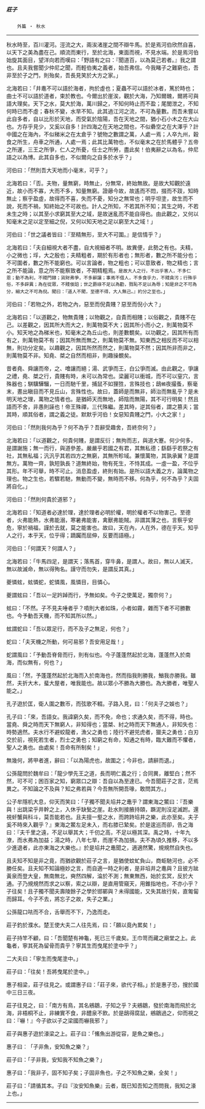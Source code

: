 

##### 莊子
　　`外篇 ‧ 秋水
`

* * *

秋水時至，百川灌河。涇流之大，兩涘渚崖之間不辯牛馬。於是焉河伯欣然自喜，以天下之美為盡在己。順流而東行，至於北海，東面而視，不見水端。於是焉河伯始旋其面目，望洋向若而嘆曰：「野語有之曰：『聞道百，以為莫己若者。』我之謂也。且夫我嘗聞少仲尼之聞，而輕伯夷之義者，始吾弗信。今我睹子之難窮也，吾非至於子之門，則殆矣，吾長見笑於大方之家。」

北海若曰：「井鼃不可以語於海者，拘於虛也；夏蟲不可以語於冰者，篤於時也；曲士不可以語於道者，束於教也。今爾出於崖涘，觀於大海，乃知爾醜，爾將可與語大理矣。天下之水，莫大於海，萬川歸之，不知何時止而不盈；尾閭泄之，不知何時已而不虛；春秋不變，水旱不知。此其過江河之流，不可為量數。而吾未嘗以此自多者，自以比形於天地，而受氣於陰陽，吾在天地之間，猶小石小木之在大山也。方存乎見少，又奚以自多！計四海之在天地之間也，不似礨空之在大澤乎？計中國之在海內，不似稊米之在太倉乎？號物之數謂之萬，人處一焉；人卒九州，穀食之所生，舟車之所通，人處一焉；此其比萬物也，不似毫末之在於馬體乎？五帝之所運，三王之所爭，仁人之所憂，任士之所勞，盡此矣！伯夷辭之以為名，仲尼語之以為博。此其自多也，不似爾向之自多於水乎？」

河伯曰：「然則吾大天地而小毫末，可乎？」

北海若曰：「否。夫物，量無窮，時無止，分無常，終始無故。是故大知觀於遠近，故小而不寡，大而不多，知量無窮。證曏今故，故遙而不悶，掇而不跂，知時無止；察乎盈虛，故得而不喜，失而不憂，知分之無常也；明乎坦塗，故生而不說，死而不禍，知終始之不可故也。計人之所知，不若其所不知；其生之時，不若未生之時；以其至小求窮其至大之域，是故迷亂而不能自得也。由此觀之，又何以知毫末之足以定至細之倪，又何以知天地之足以窮至大之域！」

河伯曰：「世之議者皆曰：『至精無形，至大不可圍。』是信情乎？」

北海若曰：「夫自細視大者不盡，自大視細者不明。故異便，此勢之有也。夫精，小之微也；垺，大之殷也；夫精粗者，期於有形者也；無形者，數之所不能分也；不可圍者，數之所不能窮也。可以言論者，物之粗也；可以意致者，物之精也；言之所不能論，意之所不能察致者，不期精粗焉。`是故大人之行，不出乎害人，不多仁恩；動不為利，不賤門隸；貨財弗爭，不多辭讓；事焉不借人，不多食乎力，不賤貪污；行殊乎俗，不多辟異；為在從眾，不賤佞諂；世之爵祿不足以為勸，戮恥不足以為辱；知是非之不可為分，細大之不可為倪。聞曰：『道人不聞，至德不得，大人無己。』約分之至也。`」

河伯曰：「若物之外，若物之內，惡至而倪貴賤？惡至而倪小大？」

北海若曰：「以道觀之，物無貴賤；以物觀之，自貴而相賤；以俗觀之，貴賤不在己。以差觀之，因其所大而大之，則萬物莫不大；因其所小而小之，則萬物莫不小。知天地之為稊米也，知毫末之為丘山也，則差數覩矣。以功觀之，因其所有而有之，則萬物莫不有；因其所無而無之，則萬物莫不無。知東西之相反而不可以相無，則功分定矣。以趣觀之，因其所然而然之，則萬物莫不然；因其所非而非之，則萬物莫不非。知堯、桀之自然而相非，則趣操覩矣。

昔者堯、舜讓而帝，之、噲讓而絕；湯、武爭而王，白公爭而滅。由此觀之，爭讓之禮，堯、桀之行，貴賤有時，未可以為常也。梁麗可以衝城，而不可以窒穴，言殊器也；騏驥驊騮，一日而馳千里，捕鼠不如狸狌，言殊技也；鴟`鵂`夜撮蚤，察毫末，晝出瞋目而不見丘山，言殊性也。故曰，蓋師是而無非，師治而無亂乎？是未明天地之理，萬物之情者也。是猶師天而無地，師陰而無陽，其不可行明矣！然且語而不舍，非愚則誣也！帝王殊禪，三代殊繼。差其時，逆其俗者，謂之篡夫；當其時，順其俗者，謂之義之徒。默默乎河伯！女惡知貴賤之門，小大之家！」

河伯曰：「然則我何為乎？何不為乎？吾辭受趣舍，吾終奈何？」

北海若曰：「以道觀之，何貴何賤，是謂反衍；無拘而志，與道大蹇。何少何多，是謂謝施；無一而行，與道參差。嚴嚴乎若國之有君，其無私德；繇繇乎若祭之有社，其無私福；汎汎乎其若四方之無窮，其無所畛域。兼懷萬物，其孰承翼？是謂無方。萬物一齊，孰短孰長？道無終始，物有死生，不恃其成。一虛一盈，不位乎其形。年不可舉，時不可止。消息盈虛，終則有始。是所以語大義之方，論萬物之理也。物之生也，若驟若馳，無動而不變，無時而不移。何為乎，何不為乎？夫固將自化。」

河伯曰：「然則何貴於道邪？」

北海若曰：「知道者必達於理，達於理者必明於權，明於權者不以物害己。至德者，火弗能熱，水弗能溺，寒暑弗能害，禽獸弗能賊。非謂其薄之也，言察乎安危，寧於禍福，謹於去就，莫之能害也。故曰，天在內，人在外，德在乎天。知乎人之行，本乎天，位乎得；蹢䠱而屈伸，反要而語極。」

河伯曰：「何謂天？何謂人？」

北海若曰：「牛馬四足，是謂天；落馬首，穿牛鼻，是謂人。故曰，無以人滅天，無以故滅命，無以得殉名。謹守而勿失，是謂反其真。」

夔憐蚿，蚿憐蛇，蛇憐風，風憐目，目憐心。

夔謂蚿曰：「吾以一足趻踔而行，予無如矣。今子之使萬足，獨奈何？」

蚿曰：「不然。子不見夫唾者乎？噴則大者如珠，小者如霧，雜而下者不可勝數也。今予動吾天機，而不知其所以然。」

蚿謂蛇曰：「吾以眾足行，而不及子之無足，何也？」

蛇曰：「夫天機之所動，何可易邪？吾安用足哉！」

蛇謂風曰：「予動吾脊脅而行，則有似也。今子蓬蓬然起於北海，蓬蓬然入於南海，而似無有，何也？」

風曰：「然，予蓬蓬然起於北海而入於南海也，然而指我則勝我，鰌我亦勝我。雖然，夫折大木，蜚大屋者，唯我能也。故以眾小不勝為大勝也。為大勝者，唯聖人能之。」

孔子遊於匡，衛人圍之數帀，而弦歌不輟。子路入見，曰：「何夫子之娛也？」

孔子曰：「來，吾語女。我諱窮久矣，而不免，命也；求通久矣，而不得，時也。當堯、舜之時而天下無窮人，非知得也；當桀、紂之時而天下無通人，非知失也：時勢適然。夫水行不避蛟龍者，漁父之勇也；陸行不避兕虎者，獵夫之勇也；白刃交於前，視死若生者，烈士之勇也；知窮之有命，知通之有時，臨大難而不懼者，聖人之勇也。由處矣！吾命有所制矣！」

無幾何，將甲者進，辭曰：「以為陽虎也，故圍之；今非也，請辭而退。」

公孫龍問於魏牟曰：「龍少學先王之道，長而明仁義之行；合同異，離堅白；然不然，可不可；困百家之知，窮眾口之辯：吾自以為至達已。今吾聞莊子之言，茫焉異之。不知論之不及與？知之弗若與？今吾無所開吾喙，敢問其方。」

公子牟隱机大息，仰天而笑曰：「子獨不聞夫埳井之鼃乎？謂東海之鱉曰：『吾樂與！出跳梁乎井幹之上，入休乎缺甃之崖。赴水則接腋持頤，蹶泥則沒足滅跗。還視虷蟹與科斗，莫吾能若也。且夫擅一壑之水，而跨跱埳井之樂，此亦至矣。夫子奚不時來入觀乎？』東海之鱉左足未入，而右膝已縶矣。於是逡巡而卻，告之海曰：『夫千里之遠，不足以舉其大；千仞之高，不足以極其深。禹之時，十年九潦，而水弗為加益；湯之時，八年七旱，而崖不為加損。夫不為頃久推移，不以多少進退者，此亦東海之大樂也。』於是埳井之鼃聞之，適適然驚，規規然自失也。

且夫知不知是非之竟，而猶欲觀於莊子之言，是猶使蚊虻負山，商蚷馳河也，必不勝任矣。且夫知不知論極妙之言，而自適一時之利者，是非埳井之鼃與？且彼方跐黃泉而登大皇，無南無北，奭然四解，淪於不測；無東無西，始於玄冥，反於大通。子乃規規然而求之以察，索之以辯，是直用管窺天，用錐指地也，不亦小乎？子往矣！且子獨不聞夫壽陵餘子之學於邯鄲與？未得國能，又失其故行矣，直匍匐而歸耳。今子不去，將忘子之故，失子之業。」

公孫龍口呿而不合，舌舉而不下，乃逸而走。

莊子釣於濮水。楚王使大夫二人往先焉，曰：「願以竟內累矣！」

莊子持竿不顧，曰：「吾聞楚有神龜，死已三千歲矣。王巾笥而藏之廟堂之上。此龜者，寧其死為留骨而貴乎？寧其生而曳尾於塗中乎？」

二大夫曰：「寧生而曳尾塗中。」

莊子曰：「往矣！吾將曳尾於塗中。」

惠子相梁，莊子往見之。或謂惠子曰：「莊子來，欲代子相。」於是惠子恐，搜於國中三日三夜。

莊子往見之，曰：「南方有鳥，其名鵷鶵，子知之乎？夫鵷鶵，發於南海而飛於北海，非梧桐不止，非練實不食，非醴泉不飲。於是鴟得腐鼠，鵷鶵過之，仰而視之曰：『嚇！』今子欲以子之梁國而嚇我邪？」

莊子與惠子遊於濠梁之上。莊子曰：「鯈魚出游從容，是魚之樂也。」

惠子曰︰「子非魚，安知魚之樂？」

莊子曰：「子非我，安知我不知魚之樂？」

惠子曰：「我非子，固不知子矣；子固非魚也，子之不知魚之樂，全矣！」

莊子曰：「請循其本。子曰『汝安知魚樂』云者，既已知吾知之而問我，我知之濠上也。」

* * *

